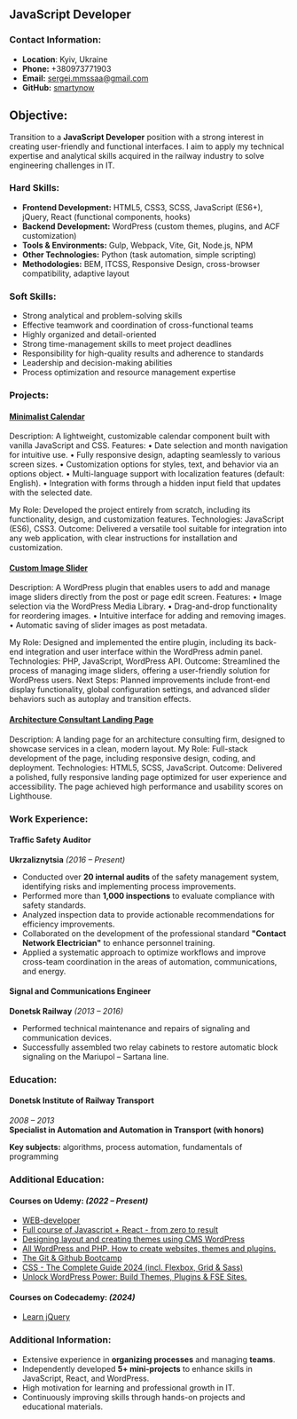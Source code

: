 ## JavaScript Developer
### Contact Information:
- **Location**: Kyiv, Ukraine
- **Phone:** +380973771903
- **Email:** sergei.mmssaa@gmail.com
- **GitHub:** [smartynow](https://github.com/smartynow)

## Objective:
Transition to a **JavaScript Developer** position with a strong interest in creating user-friendly and functional interfaces. I aim to apply my technical expertise and analytical skills acquired in the railway industry to solve engineering challenges in IT.

### Hard Skills:
- **Frontend Development:** HTML5, CSS3, SCSS, JavaScript (ES6+), jQuery, React (functional components, hooks)
- **Backend Development:** WordPress (custom themes, plugins, and ACF customization)
- **Tools & Environments:** Gulp, Webpack, Vite, Git, Node.js, NPM
- **Other Technologies:** Python (task automation, simple scripting)
- **Methodologies:** BEM, ITCSS, Responsive Design, cross-browser compatibility, adaptive layout

### Soft Skills:
- Strong analytical and problem-solving skills
- Effective teamwork and coordination of cross-functional teams
- Highly organized and detail-oriented
- Strong time-management skills to meet project deadlines
- Responsibility for high-quality results and adherence to standards
- Leadership and decision-making abilities
- Process optimization and resource management expertise

### Projects:

#### [Minimalist Calendar](https://github.com/smartynow/minimalist-calendar)

Description: A lightweight, customizable calendar component built with vanilla JavaScript and CSS.
Features:
•	Date selection and month navigation for intuitive use.
•	Fully responsive design, adapting seamlessly to various screen sizes.
•	Customization options for styles, text, and behavior via an options object.
•	Multi-language support with localization features (default: English).
•	Integration with forms through a hidden input field that updates with the selected date.

My Role: Developed the project entirely from scratch, including its functionality, design, and customization features.
Technologies: JavaScript (ES6), CSS3.
Outcome: Delivered a versatile tool suitable for integration into any web application, with clear instructions for installation and customization.

#### [Custom Image Slider](https://github.com/smartynow/custom-image-slider)

Description: A WordPress plugin that enables users to add and manage image sliders directly from the post or page edit screen.
Features:
•	Image selection via the WordPress Media Library.
•	Drag-and-drop functionality for reordering images.
•	Intuitive interface for adding and removing images.
•	Automatic saving of slider images as post metadata.

My Role: Designed and implemented the entire plugin, including its back-end integration and user interface within the WordPress admin panel.
Technologies: PHP, JavaScript, WordPress API.
Outcome: Streamlined the process of managing image sliders, offering a user-friendly solution for WordPress users.
Next Steps: Planned improvements include front-end display functionality, global configuration settings, and advanced slider behaviors such as autoplay and transition effects.

#### [Architecture Consultant Landing Page](https://github.com/smartynow/architecture-consultant-landing-page)

Description: A landing page for an architecture consulting firm, designed to showcase services in a clean, modern layout.
My Role: Full-stack development of the page, including responsive design, coding, and deployment.
Technologies: HTML5, SCSS, JavaScript.
Outcome: Delivered a polished, fully responsive landing page optimized for user experience and accessibility. The page achieved high performance and usability scores on Lighthouse.

### Work Experience:
#### Traffic Safety Auditor
**Ukrzaliznytsia** _(2016 – Present)_
- Conducted over **20 internal audits** of the safety management system, identifying risks and implementing process improvements.
- Performed more than **1,000 inspections** to evaluate compliance with safety standards.
- Analyzed inspection data to provide actionable recommendations for efficiency improvements.
- Collaborated on the development of the professional standard **"Contact Network Electrician"** to enhance personnel training.
- Applied a systematic approach to optimize workflows and improve cross-team coordination in the areas of automation, communications, and energy.
#### Signal and Communications Engineer
**Donetsk Railway** _(2013 – 2016)_
- Performed technical maintenance and repairs of signaling and communication devices.
- Successfully assembled two relay cabinets to restore automatic block signaling on the Mariupol – Sartana line.

### Education:
#### Donetsk Institute of Railway Transport
_2008 – 2013_  
**Specialist in Automation and Automation in Transport (with honors)**

**Key subjects:** algorithms, process automation, fundamentals of programming

### Additional Education:
#### Courses on Udemy: _(2022 – Present)_
- [WEB-developer](https://www.udemy.com/course/webdeveloper/)
- [Full course of Javascript + React - from zero to result](https://www.udemy.com/course/javascript_full/)
- [Designing layout and creating themes using CMS WordPress](https://www.udemy.com/course/cms-wordpress/)
- [All WordPress and PHP. How to create websites, themes and plugins.](https://www.udemy.com/course/all-wordpress/)
- [The Git & Github Bootcamp](https://www.udemy.com/course/git-and-github-bootcamp/)
- [CSS - The Complete Guide 2024 (incl. Flexbox, Grid & Sass)](https://www.udemy.com/course/css-the-complete-guide-incl-flexbox-grid-sass/)
- [Unlock WordPress Power: Build Themes, Plugins & FSE Sites.](https://www.udemy.com/course/unlock-wordpress-power-build-themes-plugins-fse-sites/)
#### Courses on Codecademy: _(2024)_
- [Learn jQuery](https://www.codecademy.com/enrolled/courses/learn-jquery)

### Additional Information:
- Extensive experience in **organizing processes** and managing **teams**.
- Independently developed **5+ mini-projects** to enhance skills in JavaScript, React, and WordPress.
- High motivation for learning and professional growth in IT.
- Continuously improving skills through hands-on projects and educational materials.
